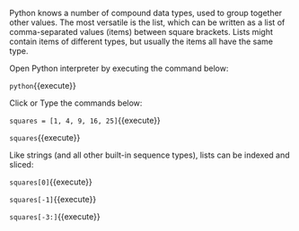 
Python knows a number of compound data types, used to group together other values. The most versatile is the list, which can be written as a list of comma-separated values (items) between square brackets. Lists might contain items of different types, but usually the items all have the same type.

Open Python interpreter by executing the command below:

`python`{{execute}} 

Click or Type the commands below:

`squares = [1, 4, 9, 16, 25]`{{execute}} 

`squares`{{execute}} 

Like strings (and all other built-in sequence types), lists can be indexed and sliced:

`squares[0]`{{execute}} 

`squares[-1]`{{execute}} 

`squares[-3:]`{{execute}} 





